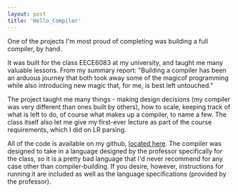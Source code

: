 ```yaml
---
layout: post
title: 'Hello_Compiler'
---
```

One of the projects I'm most proud of completing was building a full compiler, by hand.

It was built for the class EECE6083 at my university, and taught me many valuable lessons. From my summary report: "Building a compiler has been an arduous journey that both took away some of the magicof programming while also introducing new magic that, for me, is best left untouched."

The project taught me many things - making design decisions (my compiler was very different than ones built by others), how to scale, keeping track of what is left to do, of course what makes up a compiler, to name a few. The class itself also let me give my first-ever lecture as part of the course requirements, which I did on LR parsing.

All of the code is available on my github, [located here](https://github.com/santacml/Hello_Compiler). The compiler was designed to take in a language designed by the professor specifically for the class, so it is a pretty bad language that I'd never recommend for any case other than compiler-building. If you desire, however, instructions for running it are included as well as the language specifications (provided by the professor).

